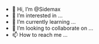 - 👋 Hi, I’m @Sidemax
- 👀 I’m interested in ...
- 🌱 I’m currently learning ...
- 💞️ I’m looking to collaborate on ...
- 📫 How to reach me ...

<!---
Sidemax/Sidemax is a ✨ special ✨ repository because its `README.md` (this file) appears on your GitHub profile.
You can click the Preview link to take a look at your changes.
--->
